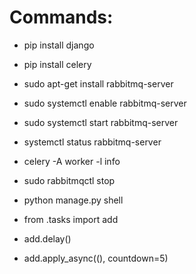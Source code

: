 # Commands:

- pip install django

- pip install celery

- sudo apt-get install rabbitmq-server

- sudo systemctl enable rabbitmq-server

- sudo systemctl start rabbitmq-server

- systemctl status rabbitmq-server

- celery -A <project name> worker -l info

- sudo rabbitmqctl stop

- python manage.py shell

- from <app name>.tasks import add

- add.delay()

- add.apply_async((), countdown=5)